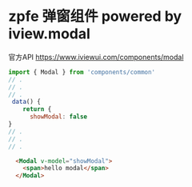 # zpfe 弹窗组件 powered by iview.modal

官方API
<https://www.iviewui.com/components/modal>
```js
import { Modal } from 'components/common'
// .
// .
// . 
 data() {
    return {
      showModal: false
} 
// .
// .
// .
```
```html
  <Modal v-model="showModal">
    <span>hello modal</span>
  </Modal>
```